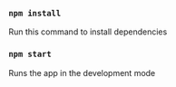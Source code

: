 ### `npm install`
Run this command to install dependencies
### `npm start`
Runs the app in the development mode
